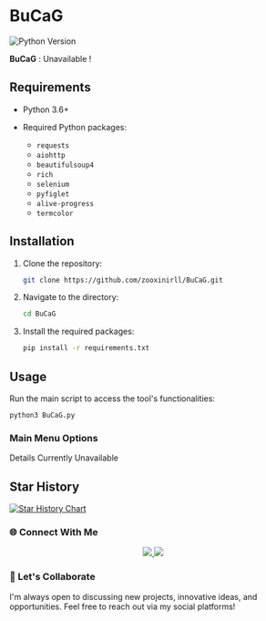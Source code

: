 # BuCaG 

![Python Version](https://img.shields.io/pypi/pyversions/your-package?label=Python%20Version)


**BuCaG** : Unavailable !

## Requirements

- Python 3.6+
- Required Python packages:

  - `requests`
  - `aiohttp`
  - `beautifulsoup4`
  - `rich`
  - `selenium`
  - `pyfiglet`
  - `alive-progress`
  - `termcolor`

## Installation

1. Clone the repository:
    ```bash
    git clone https://github.com/zooxinirll/BuCaG.git
    ```
2. Navigate to the directory:
    ```bash
    cd BuCaG 
    ```
3. Install the required packages:
    ```bash
    pip install -r requirements.txt
    ```

## Usage

Run the main script to access the tool's functionalities:

    
    python3 BuCaG.py
    

### Main Menu Options

Details Currently Unavailable 


## Star History

[![Star History Chart](https://api.star-history.com/svg?repos=zooxinirll/BuCaG&type=Date)](https://star-history.com/#username/repository)

### 🌐 Connect With Me
<p align="center"> <a href="https://github.com/zooxinirll" target="_blank"> <img src="https://img.shields.io/badge/GitHub-000?style=for-the-badge&logo=github&logoColor=white" /> </a> <a href="https://www.instagram.com/h3r.10c4lh0st.07?igsh=MTRqcGNsdmN3a2FyaA==" target="_blank"> <img src="https://img.shields.io/badge/Instagram-E4405F?style=for-the-badge&logo=instagram&logoColor=white" /> </a></p>

### 🧠 Let's Collaborate
I'm always open to discussing new projects, innovative ideas, and opportunities. Feel free to reach out via my social platforms!

